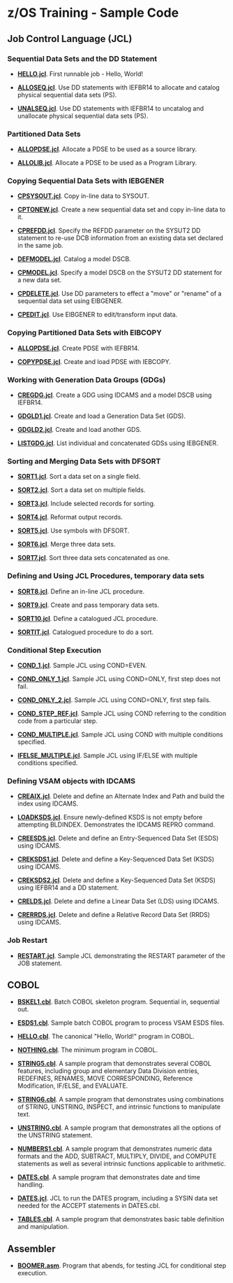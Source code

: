 # z/OS Training - Sample Code 

## Job Control Language (JCL) 

### Sequential Data Sets and the DD Statement

- **[HELLO.jcl](jcl/HELLO.jcl)**. First runnable job - Hello, World!

- **[ALLOSEQ.jcl](jcl/ALLOSEQ.jcl)**. Use DD statements with IEFBR14 to allocate and catalog physical sequential data sets (PS). 

- **[UNALSEQ.jcl](jcl/UNALSEQ.jcl)**. Use DD statements with IEFBR14 to uncatalog and unallocate physical sequential data sets (PS). 

### Partitioned Data Sets

- **[ALLOPDSE.jcl](jcl/ALLOPDSE.jcl)**. Allocate a PDSE to be used as a source library.

- **[ALLOLIB.jcl](jcl/ALLOLIB.jcl)**. Allocate a PDSE to be used as a Program Library.

### Copying Sequential Data Sets with IEBGENER

- **[CPSYSOUT.jcl](jcl/CPSYSOUT.jcl)**. Copy in-line data to SYSOUT.

- **[CPTONEW.jcl](jcl/CPTONEW.jcl)**. Create a new sequential data set and copy in-line data to it.

- **[CPREFDD.jcl](jcl/CPREFDD.jcl)**. Specify the REFDD parameter on the SYSUT2 DD statement to re-use DCB information from an existing data set declared in the same job.

- **[DEFMODEL.jcl](jcl/DEFMODEL.jcl)**. Catalog a model DSCB.

- **[CPMODEL.jcl](jcl/CPMODEL.jcl)**. Specify a model DSCB on the SYSUT2 DD statement for a new data set.

- **[CPDELETE.jcl](jcl/CPDELETE.jcl)**. Use DD parameters to effect a "move" or "rename" of a sequential data set using EIBGENER.

- **[CPEDIT.jcl](jcl/CPEDIT.jcl)**. Use EIBGENER to edit/transform input data.

### Copying Partitioned Data Sets with EIBCOPY

- **[ALLOPDSE.jcl](jcl/ALLOPDSE.jcl)**. Create PDSE with IEFBR14.

- **[COPYPDSE.jcl](jcl/COPYPDSE.jcl)**. Create and load PDSE with IEBCOPY.

### Working with Generation Data Groups (GDGs)

- **[CREGDG.jcl](jcl/CREGDG.jcl)**. Create a GDG using IDCAMS and a model DSCB using IEFBR14.

- **[GDGLD1.jcl](jcl/GDGLD1.jcl)**. Create and load a Generation Data Set (GDS).

- **[GDGLD2.jcl](jcl/GDGLD2.jcl)**. Create and load another GDS.

- **[LISTGDG.jcl](jcl/LISTGDG.jcl)**. List individual and concatenated GDSs using IEBGENER.

### Sorting and Merging Data Sets with DFSORT

- **[SORT1.jcl](jcl/SORT1.jcl)**. Sort a data set on a single field.

- **[SORT2.jcl](jcl/SORT2.jcl)**. Sort a data set on multiple fields.

- **[SORT3.jcl](jcl/SORT3.jcl)**. Include selected records for sorting.

- **[SORT4.jcl](jcl/SORT4.jcl)**. Reformat output records.

- **[SORT5.jcl](jcl/SORT5.jcl)**. Use symbols with DFSORT.

- **[SORT6.jcl](jcl/SORT6.jcl)**. Merge three data sets.

- **[SORT7.jcl](jcl/SORT7.jcl)**. Sort three data sets concatenated as one.

### Defining and Using JCL Procedures, temporary data sets 

- **[SORT8.jcl](jcl/SORT8.jcl)**. Define an in-line JCL procedure.

- **[SORT9.jcl](jcl/SORT9.jcl)**. Create and pass temporary data sets.

- **[SORT10.jcl](jcl/SORT10.jcl)**. Define a catalogued JCL procedure.

- **[SORTIT.jcl](procs/SORTIT.jcl)**. Catalogued procedure to do a sort.

### Conditional Step Execution 

- **[COND_1.jcl](jcl/COND_1.jcl)**. Sample JCL using COND=EVEN.

- **[COND_ONLY_1.jcl](jcl/COND_ONLY_1.jcl)**. Sample JCL using COND=ONLY, first step does not fail.

- **[COND_ONLY_2.jcl](jcl/COND_ONLY_2.jcl)**. Sample JCL using COND=ONLY, first step fails.

- **[COND_STEP_REF.jcl](jcl/COND_STEP_REF.jcl)**. Sample JCL using COND referring to the condition code from a particular step.

- **[COND_MULTIPLE.jcl](jcl/COND_MULTIPLE.jcl)**. Sample JCL using COND with multiple conditions specified.

- **[IFELSE_MULTIPLE.jcl](jcl/IFELSE_MULTIPLE.jcl)**. Sample JCL using IF/ELSE with multiple conditions specified.

### Defining VSAM objects with IDCAMS

- **[CREAIX.jcl](jcl/CREAIX.jcl)**. Delete and define an Alternate Index and Path and build the index using IDCAMS.

- **[LOADKSDS.jcl](jcl/CREAIX.jcl)**. Ensure newly-defined KSDS is not empty before attempting BLDINDEX. Demonstrates the IDCAMS REPRO command.

- **[CREESDS.jcl](jcl/CREESDS.jcl)**. Delete and define an Entry-Sequenced Data Set (ESDS) using IDCAMS.

- **[CREKSDS1.jcl](jcl/CREKSDS1.jcl)**. Delete and define a Key-Sequenced Data Set (KSDS) using IDCAMS.

- **[CREKSDS2.jcl](jcl/CREKSDS2.jcl)**. Delete and define a Key-Sequenced Data Set (KSDS) using IEFBR14 and a DD statement.

- **[CRELDS.jcl](jcl/CRELDS.jcl)**. Delete and define a Linear Data Set (LDS) using IDCAMS.

- **[CRERRDS.jcl](jcl/CRERRDS.jcl)**. Delete and define a Relative Record Data Set (RRDS) using IDCAMS.

### Job Restart 

- **[RESTART.jcl](jcl/RESTART.jcl)**. Sample JCL demonstrating the RESTART parameter of the JOB statement.


## COBOL 

- **[BSKEL1.cbl](cobol/BSKEL1.cbl)**. Batch COBOL skeleton program. Sequential in, sequential out.

- **[ESDS1.cbl](cobol/ESDS1.cbl)**. Sample batch COBOL program to process VSAM ESDS files.

- **[HELLO.cbl](cobol/HELLO.cbl)**. The canonical "Hello, World!" program in COBOL.

- **[NOTHING.cbl](cobol/NOTHING.cbl)**. The minimum program in COBOL.

- **[STRING5.cbl](cobol/STRING5.cbl)**. A sample program that demonstrates several COBOL features, including group and elementary Data Division entries, REDEFINES, RENAMES, MOVE CORRESPONDING, Reference Modification, IF/ELSE, and EVALUATE.

- **[STRING6.cbl](cobol/STRING6.cbl)**. A sample program that demonstrates using combinations of STRING, UNSTRING, INSPECT, and intrinsic functions to manipulate text.

- **[UNSTRING.cbl](cobol/UNSTRING.cbl)**. A sample program that demonstrates all the options of the UNSTRING statement.

- **[NUMBERS1.cbl](cobol/NUMBERS1.cbl)**. A sample program that demonstrates numeric data formats and the ADD, SUBTRACT, MULTIPLY, DIVIDE, and COMPUTE statements as well as several intrinsic functions applicable to arithmetic.

- **[DATES.cbl](cobol/DATES.cbl)**. A sample program that demonstrates date and time handling.

- **[DATES.jcl](jcl/DATES.jcl)**. JCL to run the DATES program, including a SYSIN data set needed for the ACCEPT statements in DATES.cbl.

- **[TABLES.cbl](cobol/TABLES.cbl)**. A sample program that demonstrates basic table definition and manipulation.

## Assembler 

- **[BOOMER.asm](asm/BOOMER.asm)**. Program that abends, for testing JCL for conditional step execution. 

